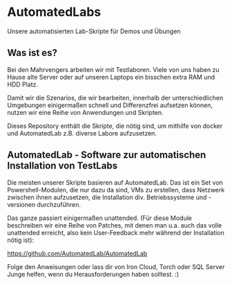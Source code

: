 # AutomatedLabs
Unsere automatisierten Lab-Skripte für Demos und Übungen

## Was ist es?

Bei den Mahrvengers arbeiten wir mit Testlaboren. Viele von uns haben zu Hause alte Server oder auf unseren Laptops ein bisschen extra RAM und HDD Platz.

Damit wir die Szenarios, die wir bearbeiten, innerhalb der unterschiedlichen Umgebungen einigermaßen schnell und Differenzfrei aufsetzen können, nutzen wir eine Reihe von Anwendungen und Skripten. 

Dieses Repository enthält die Skripte, die nötig sind, um mithilfe von docker und AutomatedLab z.B. diverse Labore aufzusetzen.  

## AutomatedLab - Software zur automatischen Installation von TestLabs

Die meisten unserer Skripte basieren auf AutomatedLab.
Das ist ein Set von Powershell-Modulen, die nur dazu da sind, VMs zu erstellen, dass Netzwerk zwischen ihnen aufzusetzen, die Installation div. Betriebssysteme und -versionen durchzuführen.

Das ganze passiert einigermaßen unattended. (Für diese Module beschreiben wir eine Reihe von Patches, mit denen man u.a. auch das volle unattended erreicht, also kein User-Feedback mehr während der Installation nötig ist):

https://github.com/AutomatedLab/AutomatedLab

Folge den Anweisungen oder lass dir von Iron Cloud, Torch oder SQL Server Junge helfen, wenn du Herausforderungen haben solltest. :)

